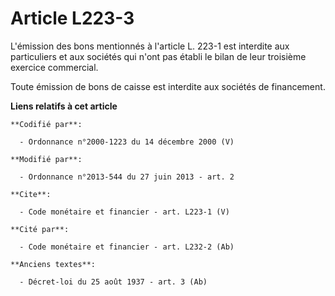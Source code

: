 # Article L223-3

L'émission des bons mentionnés à l'article L. 223-1 est interdite aux particuliers et aux sociétés qui n'ont pas établi le
bilan de leur troisième exercice commercial. 

Toute émission de bons de caisse est interdite aux sociétés de financement.

**Liens relatifs à cet article**

	**Codifié par**:

	  - Ordonnance n°2000-1223 du 14 décembre 2000 (V)

	**Modifié par**:

	  - Ordonnance n°2013-544 du 27 juin 2013 - art. 2

	**Cite**:

	  - Code monétaire et financier - art. L223-1 (V)

	**Cité par**:

	  - Code monétaire et financier - art. L232-2 (Ab)

	**Anciens textes**:

	  - Décret-loi du 25 août 1937 - art. 3 (Ab)
